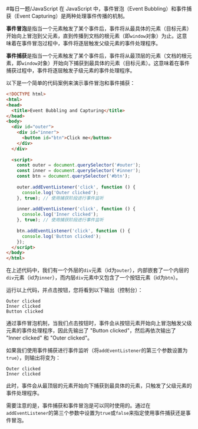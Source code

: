 #每日一题/JavaScript
在 JavaScript 中，事件冒泡（Event Bubbling）和事件捕获（Event Capturing）是两种处理事件传播的机制。

**事件冒泡**是指当一个元素触发了某个事件后，事件将从最具体的元素（目标元素）开始向上冒泡到父元素，直到传播到文档的根元素（即`window`对象）为止。这意味着在事件冒泡过程中，事件将逐层触发父级元素的事件处理程序。

**事件捕获**是指当一个元素触发了某个事件后，事件将从最顶层的元素（文档的根元素，即`window`对象）开始向下捕获到最具体的元素（目标元素）。这意味着在事件捕获过程中，事件将逐层触发子级元素的事件处理程序。

以下是一个简单的代码案例来演示事件冒泡和事件捕获：

```html
<!DOCTYPE html>
<html>
<head>
  <title>Event Bubbling and Capturing</title>
</head>
<body>
  <div id="outer">
    <div id="inner">
      <button id="btn">Click me</button>
    </div>
  </div>
  
  <script>
    const outer = document.querySelector('#outer');
    const inner = document.querySelector('#inner');
    const btn = document.querySelector('#btn');
    
    outer.addEventListener('click', function () {
      console.log('Outer clicked');
    }, true); // 使用捕获阶段进行事件监听
    
    inner.addEventListener('click', function () {
      console.log('Inner clicked');
    }, true); // 使用捕获阶段进行事件监听
    
    btn.addEventListener('click', function () {
      console.log('Button clicked');
    });
  </script>
</body>
</html>
```

在上述代码中，我们有一个外层的`div`元素（id为`outer`），内部嵌套了一个内层的`div`元素（id为`inner`），而内层`div`元素中又包含了一个按钮元素（id为`btn`）。

运行以上代码，并点击按钮，您将看到以下输出（控制台）：

```
Outer clicked
Inner clicked
Button clicked
```

通过事件冒泡机制，当我们点击按钮时，事件会从按钮元素开始向上冒泡触发父级元素的事件处理程序，因此先输出了 "Button clicked"，然后再依次输出了 "Inner clicked" 和 "Outer clicked"。

如果我们使用事件捕获进行事件监听（将`addEventListener`的第三个参数设置为`true`），则输出将变为：

```
Outer clicked
Inner clicked
```

此时，事件会从最顶层的元素开始向下捕获到最具体的元素，只触发了父级元素的事件处理程序。

需要注意的是，事件捕获和事件冒泡是可以同时使用的。通过在`addEventListener`的第三个参数中设置为`true`或`false`来指定使用事件捕获还是事件冒泡。

